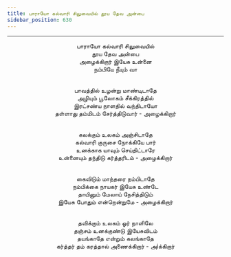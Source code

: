 ```yaml
---
title: பாராயோ கல்வாரி சிலுவையில் தூய தேவ அன்பை
sidebar_position: 630
---
```


---
<center>
பாராயோ கல்வாரி சிலுவையில்<br/>
தூய தேவ அன்பை<br/>
அழைக்கிறார் இயேசு உன்னை<br/>
நம்பியே நீயும் வா<br/><br/>

பாவத்தில் உழன்று மாண்டிடாதே<br/>
அழியும் பூலோகம் சீக்கிரத்தில்<br/>
இரட்சண்ய நாளதில் வந்திடாயோ<br/>
தள்ளாது தம்மிடம் சேர்த்திடுவார்            - அழைக்கிறார்<br/><br/>

கலக்கும் உலகம் அஞ்சிடாதே<br/>
கல்வாரி குருசை நோக்கியே பார்<br/>
உனக்காக யாவும் செய்திட்டாரே<br/>
உன்னையும் தந்திடு கர்த்தரிடம்            - அழைக்கிறார்<br/><br/>

கைவிடும் மாந்தரை நம்பிடாதே<br/>
நம்பிக்கை நாயகர் இயேசு உண்டே<br/>
தாயினும் மேலாய் நேசித்திடும்<br/>
இயேசு போதும் என்றென்றுமே             - அழைக்கிறார்<br/><br/>

தவிக்கும் உலகம் ஓர் நாளிலே<br/>
தஞ்சம் உனக்குண்டு இயேசுவிடம்<br/>
தயங்காதே என்றும் கலங்காதே<br/>
கர்த்தர் தம் கரத்தால் அணைக்கிறார்        - அiக்கிறார்
</center>